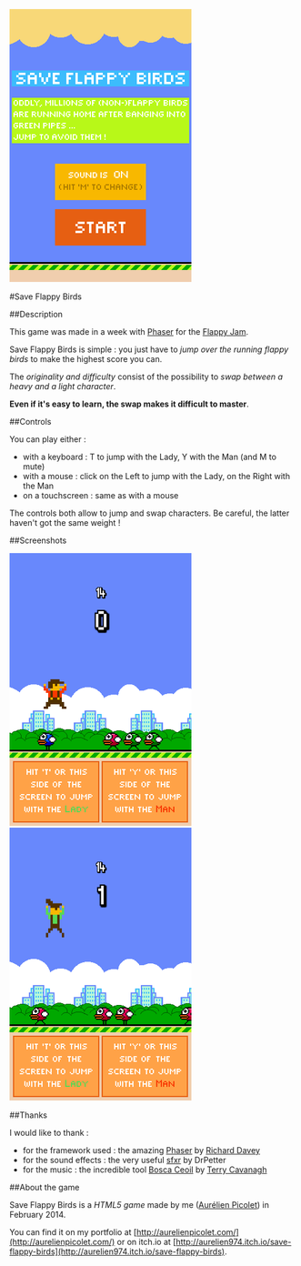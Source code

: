 ![Save Flappy Birds Screenshot Menu](screenshots/screenshot_save_flappy_birds_3.png)

#Save Flappy Birds

##Description

This game was made in a week with [Phaser](http://phaser.io/) for the [Flappy Jam](http://itch.io/jam/flappyjam).

Save Flappy Birds is simple : you just have to *jump over the running flappy birds* to make the highest score you can.

The *originality and difficulty* consist of the possibility to *swap between a heavy and a light character*.

**Even if it's easy to learn, the swap makes it difficult to master**.

##Controls

You can play either :
- with a keyboard : T to jump with the Lady, Y with the Man (and M to mute)
- with a mouse : click on the Left to jump with the Lady, on the Right with the Man
- on a touchscreen : same as with a mouse

The controls both allow to jump and swap characters. Be careful, the latter haven't got the same weight !

##Screenshots

![Save Flappy Birds Screenshot Man](screenshots/screenshot_save_flappy_birds_1.png) ![Save Flappy Birds Screenshot Lady](screenshots/screenshot_save_flappy_birds_2.png)

##Thanks

I would like to thank :
- for the framework used : the amazing [Phaser](http://phaser.io/) by [Richard Davey](https://twitter.com/photonstorm)
- for the sound effects : the very useful [sfxr](http://www.drpetter.se/project_sfxr.html) by DrPetter
- for the music : the incredible tool [Bosca Ceoil](http://distractionware.com/blog/2013/08/bosca-ceoil/) by [Terry Cavanagh](https://twitter.com/terrycavanagh)

##About the game

Save Flappy Birds is a *HTML5 game* made by me ([Aurélien Picolet](https://twitter.com/AurelienPicolet)) in February 2014.

You can find it on my portfolio at [http://aurelienpicolet.com/](http://aurelienpicolet.com/) or on itch.io at [http://aurelien974.itch.io/save-flappy-birds](http://aurelien974.itch.io/save-flappy-birds).



